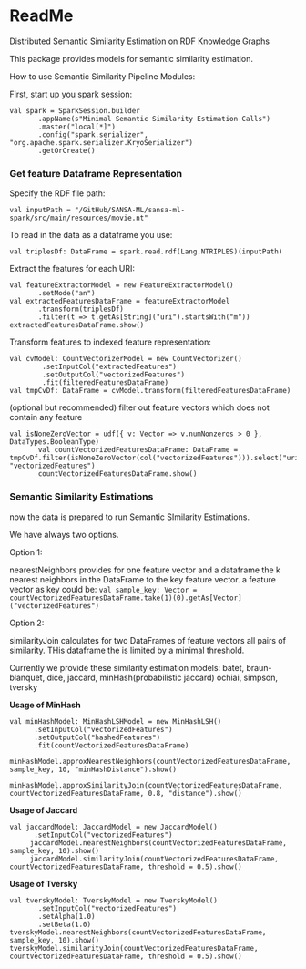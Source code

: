 # ReadMe 
Distributed Semantic Similarity Estimation on RDF Knowledge Graphs

This package provides models for semantic similarity estimation.

How to use Semantic Similarity Pipeline Modules:

First, start up you spark session:

```
val spark = SparkSession.builder
       .appName(s"Minimal Semantic Similarity Estimation Calls")
       .master("local[*]")
       .config("spark.serializer", "org.apache.spark.serializer.KryoSerializer")
       .getOrCreate()
```
       
### Get feature Dataframe Representation
              
Specify the RDF file path:

```
val inputPath = "/GitHub/SANSA-ML/sansa-ml-spark/src/main/resources/movie.nt"
```

To read in the data as a dataframe you use:

```
val triplesDf: DataFrame = spark.read.rdf(Lang.NTRIPLES)(inputPath)
```

Extract the features for each URI:

```
val featureExtractorModel = new FeatureExtractorModel()
       .setMode("an")
val extractedFeaturesDataFrame = featureExtractorModel
       .transform(triplesDf)
       .filter(t => t.getAs[String]("uri").startsWith("m"))
extractedFeaturesDataFrame.show()
```
 
Transform features to indexed feature representation:
 
```
val cvModel: CountVectorizerModel = new CountVectorizer()
        .setInputCol("extractedFeatures")
        .setOutputCol("vectorizedFeatures")
        .fit(filteredFeaturesDataFrame)
val tmpCvDf: DataFrame = cvModel.transform(filteredFeaturesDataFrame)
```
  
(optional but recommended) filter out feature vectors which does not contain any feature
  
```
val isNoneZeroVector = udf({ v: Vector => v.numNonzeros > 0 }, DataTypes.BooleanType)
       val countVectorizedFeaturesDataFrame: DataFrame = tmpCvDf.filter(isNoneZeroVector(col("vectorizedFeatures"))).select("uri", "vectorizedFeatures")
       countVectorizedFeaturesDataFrame.show()
```
       
### Semantic Similarity Estimations
now the data is prepared to run Semantic SImilarity Estimations.

We have always two options. 

Option 1:

nearestNeighbors provides for one feature vector and a dataframe the k nearest neighbors in the DataFrame to the key feature vector.
a feature vector as key could be: `val sample_key: Vector = countVectorizedFeaturesDataFrame.take(1)(0).getAs[Vector]("vectorizedFeatures")`

Option 2:

similarityJoin calculates for two DataFrames of feature vectors all pairs of similarity. THis dataframe the is limited by a minimal threshold.

Currently we provide these similarity estimation models:
batet, braun-blanquet, dice, jaccard, minHash(probabilistic jaccard) ochiai, simpson, tversky

**Usage of MinHash**
```
val minHashModel: MinHashLSHModel = new MinHashLSH()
      .setInputCol("vectorizedFeatures")
      .setOutputCol("hashedFeatures")
      .fit(countVectorizedFeaturesDataFrame)
    minHashModel.approxNearestNeighbors(countVectorizedFeaturesDataFrame, sample_key, 10, "minHashDistance").show()
    minHashModel.approxSimilarityJoin(countVectorizedFeaturesDataFrame, countVectorizedFeaturesDataFrame, 0.8, "distance").show()
```

**Usage of Jaccard**
```
val jaccardModel: JaccardModel = new JaccardModel()
      .setInputCol("vectorizedFeatures")
     jaccardModel.nearestNeighbors(countVectorizedFeaturesDataFrame, sample_key, 10).show()
     jaccardModel.similarityJoin(countVectorizedFeaturesDataFrame, countVectorizedFeaturesDataFrame, threshold = 0.5).show()
```

**Usage of Tversky**
```
val tverskyModel: TverskyModel = new TverskyModel()
       .setInputCol("vectorizedFeatures")
       .setAlpha(1.0)
       .setBeta(1.0)
tverskyModel.nearestNeighbors(countVectorizedFeaturesDataFrame, sample_key, 10).show()
tverskyModel.similarityJoin(countVectorizedFeaturesDataFrame, countVectorizedFeaturesDataFrame, threshold = 0.5).show()
```